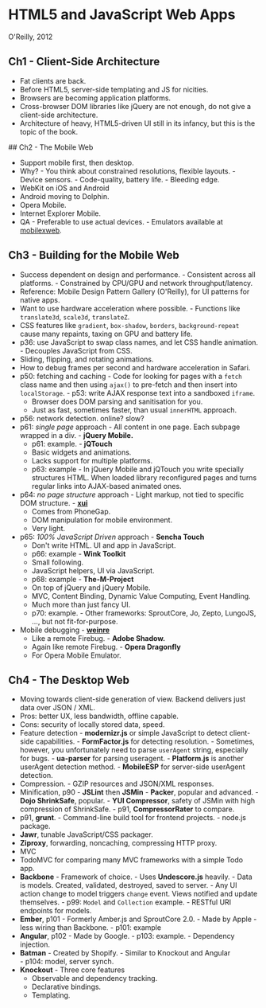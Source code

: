 # HTML5 and JavaScript Web Apps

O'Reilly, 2012

## Ch1 - Client-Side Architecture

-    Fat clients are back.
-    Before HTML5, server-side templating and JS for nicities.
-    Browsers are becoming application platforms.
-    Cross-browser DOM libraries like jQuery are not enough, do not give a client-side architecture.
-    Architecture of heavy, HTML5-driven UI still in its infancy, but this is the topic of the book.

## Ch2 - The Mobile Web

-    Support mobile first, then desktop.
-    Why?
    -    You think about constrained resolutions, flexible layouts.
    -    Device sensors.
    -    Code-quality, battery life.
    -    Bleeding edge.
-    WebKit on iOS and Android
-    Android moving to Dolphin.
-    Opera Mobile.
-    Internet Explorer Mobile.
-    QA
    -    Preferable to use actual devices.
    -    Emulators available at [mobilexweb](http://www.mobilexweb.com/emulators).
    
## Ch3 - Building for the Mobile Web

-    Success dependent on design and performance.
    -    Consistent across all platforms.
    -    Constrained by CPU/GPU and network throughput/latency.
-    Reference: Mobile Design Pattern Gallery (O'Reilly), for UI patterns for native apps.
-    Want to use hardware acceleration where possible.
    -    Functions like `translate3d`, `scale3d`, `translateZ`.
-    CSS features like `gradient`, `box-shadow`, `borders`, `background-repeat` cause many repaints, taxing on GPU and battery life.
-    p36: use JavaScript to swap class names, and let CSS handle animation.
    -    Decouples JavaScript from CSS.
-    Sliding, flipping, and rotating animations.
-    How to debug frames per second and hardware acceleration in Safari.
-    p50: fetching and caching
    -    Code for looking for pages with a `fetch` class name and then using `ajax()` to pre-fetch and then insert into `localStorage`.
    -    p53: write AJAX response text into a sandboxed `iframe`.
        -    Browser does DOM parsing and sanitisation for you.
        -    Just as fast, sometimes faster, than usual `innerHTML` approach.
-    p56: network detection. online? slow?
-    p61: *single page* approach
    -    All content in one page. Each subpage wrapped in a div.
    -    **jQuery Mobile.**
        -    p61: example.
    -    **jQTouch**
        -    Basic widgets and animations.
        -    Lacks support for multiple platforms.
        -    p63: example
    -    In jQuery Mobile and jQTouch you write specially structures HTML. When loaded library reconfigured pages and turns regular links into AJAX-based animated ones.
-    p64: *no page structure* approach
    -    Light markup, not tied to specific DOM structure.
    -    **[xui](http://xuijs.com/)**
        -    Comes from PhoneGap.
        -    DOM manipulation for mobile environment.
        -    Very light.
-    p65: *100% JavaScript Driven* approach
    -    **Sencha Touch**
        -    Don't write HTML. UI and app in JavaScript.
        -    p66: example
    -    **Wink Toolkit**
        -    Small following.
        -    JavaScript helpers, UI via JavaScript.
        -    p68: example
    -    **The-M-Project**
        -    On top of jQuery and jQuery Mobile.
        -    MVC, Content Binding, Dynamic Value Computing, Event Handling.
        -    Much more than just fancy UI.
        -    p70: example.
    -    Other frameworks: SproutCore, Jo, Zepto, LungoJS, …, but not fit-for-purpose.
-    Mobile debugging
    -    **[weinre](http://people.apache.org/~pmuellr/weinre/)**
        -    Like a remote Firebug.
    -    **Adobe Shadow.**
        -    Again like remote Firebug.
    -    **Opera Dragonfly**
        -    For Opera Mobile Emulator.
        
## Ch4 - The Desktop Web

-    Moving towards client-side generation of view. Backend delivers just data over JSON / XML.
-    Pros: better UX, less bandwidth, offline capable.
-    Cons: security of locally stored data, speed.
-    Feature detection
    -    **modernizr.js** or simple JavaScript to detect client-side capabilities.
    -    **FormFactor.js** for detecting resolution.
    -    Sometimes, however, you unfortunately need to parse `userAgent` string, especially for bugs.
    -    **ua-parser** for parsing useragent.
    -    **Platform.js** is another userAgent detection method.
    -    **MobileESP** for server-side userAgent detection.
-    Compression.
    -    GZIP resources and JSON/XML responses.
-    Minification, p90
    -    **JSLint** then **JSMin**
    -    **Packer**, popular and advanced.
    -    **Dojo ShrinkSafe**, popular.
    -    **YUI Compressor**, safety of JSMin with high compression of ShrinkSafe.
    -    p91, **CompressorRater** to compare.
-    p91, **grunt**.
    -    Command-line build tool for frontend projects.
    -    node.js package.
-    **Jawr**, tunable JavaScript/CSS packager.
-    **Ziproxy**, forwarding, noncaching, compressing HTTP proxy.
-    MVC
-    TodoMVC for comparing many MVC frameworks with a simple Todo app.
-    **Backbone**
    -    Framework of choice.
    -    Uses **Undescore.js** heavily.
    -    Data is models. Created, validated, destroyed, saved to server.
    -    Any UI action change to model triggers `change` event. Views notified and update themselves.
    -    p99: `Model` and `Collection` example.
    -    RESTful URI endpoints for models.
-    **Ember**, p101
    -    Formerly Amber.js and SproutCore 2.0.
    -    Made by Apple
    -    less wiring than Backbone.
    -    p101: example
-    **Angular**, p102
    -    Made by Google.
    -    p103: example.
    -    Dependency injection.
-    **Batman**
    -    Created by Shopify.
    -    Similar to Knockout and Angular    
    -    p104: model, server synch.
-    **Knockout**
    -    Three core features
        -    Observable and dependency tracking.
        -    Declarative bindings.
        -    Templating.